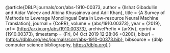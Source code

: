 @article{DBLP:journals/corr/abs-1910-00373,
  author    = {Ilshat Gibadullin and
               Aidar Valeev and
               Albina Khusainova and
               Adil Khan},
  title     = {A Survey of Methods to Leverage Monolingual Data in Low-resource Neural
               Machine Translation},
  journal   = {CoRR},
  volume    = {abs/1910.00373},
  year      = {2019},
  url       = {http://arxiv.org/abs/1910.00373},
  archivePrefix = {arXiv},
  eprint    = {1910.00373},
  timestamp = {Fri, 04 Oct 2019 12:28:06 +0200},
  biburl    = {https://dblp.org/rec/journals/corr/abs-1910-00373.bib},
  bibsource = {dblp computer science bibliography, https://dblp.org}
}